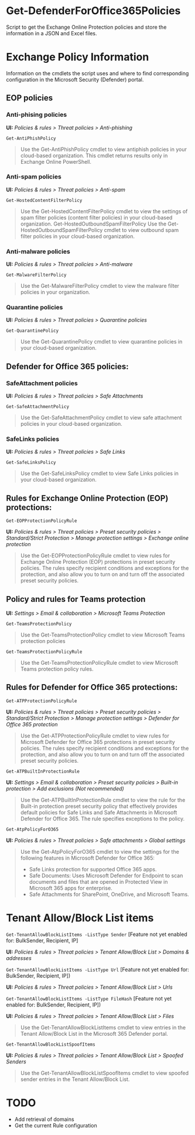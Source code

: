 # Get-DefenderForOffice365Policies

Script to get the Exchange Online Protection policies and store the information in a JSON and Excel files.

# Exchange Policy Information
Information on the cmdlets the script uses and where to find corresponding configuration  in the Microsoft Security (Defender) portal.

## EOP policies
### Anti-phising policies
**UI:** _Policies & rules > Threat policies > Anti-phishing_

`Get-AntiPhishPolicy`

> Use the Get-AntiPhishPolicy cmdlet to view antiphish policies in your cloud-based organization. This cmdlet returns results only in Exchange Online PowerShell.

### Anti-spam policies
**UI:** _Policies & rules > Threat policies > Anti-spam_

`Get-HostedContentFilterPolicy`
> Use the Get-HostedContentFilterPolicy cmdlet to view the settings of spam filter policies (content filter policies) in your cloud-based organization.
Get-HostedOutboundSpamFilterPolicy
> Use the Get-HostedOutboundSpamFilterPolicy cmdlet to view outbound spam filter policies in your cloud-based organization.

### Anti-malware policies
**UI:** _Policies & rules > Threat policies > Anti-malware_

`Get-MalwareFilterPolicy`

> Use the Get-MalwareFilterPolicy cmdlet to view the malware filter policies in your organization.

### Quarantine policies
**UI:** _Policies & rules > Threat policies > Quarantine policies_

`Get-QuarantinePolicy`

> Use the Get-QuarantinePolicy cmdlet to view quarantine policies in your cloud-based organization.

## Defender for Office 365 policies:
### SafeAttachment policies
**UI:** _Policies & rules > Threat policies > Safe Attachments_

`Get-SafeAttachmentPolicy`

> Use the Get-SafeAttachmentPolicy cmdlet to view safe attachment policies in your cloud-based organization.

### SafeLinks policies
**UI:** _Policies & rules > Threat policies > Safe Links_

`Get-SafeLinksPolicy`

> Use the Get-SafeLinksPolicy cmdlet to view Safe Links policies in your cloud-based organization.

## Rules for Exchange Online Protection (EOP) protections: 

`Get-EOPProtectionPolicyRule`

**UI:** _Policies & rules > Threat policies > Preset security policies > Standard/Strict Protection > Manage protection settings > Exchange online protection_
> Use the Get-EOPProtectionPolicyRule cmdlet to view rules for Exchange Online Protection (EOP) protections in preset security policies. The rules specify recipient conditions and exceptions for the protection, and also allow you to turn on and turn off the associated preset security policies.

## Policy and rules for Teams protection
**UI:** _Settings > Email & collaboration > Microsoft Teams Protection_

`Get-TeamsProtectionPolicy`

> Use the Get-TeamsProtectionPolicy cmdlet to view Microsoft Teams protection policies

`Get-TeamsProtectionPolicyRule`

> Use the Get-TeamsProtectionPolicyRule cmdlet to view Microsoft Teams protection policy rules.

## Rules for Defender for Office 365 protections:

`Get-ATPProtectionPolicyRule`

**UI:** _Policies & rules > Threat policies > Preset security policies > Standard/Strict Protection > Manage protection settings > Defender for Office 365 protection_
> Use the Get-ATPProtectionPolicyRule cmdlet to view rules for Microsoft Defender for Office 365 protections in preset security policies. The rules specify recipient conditions and exceptions for the protection, and also allow you to turn on and turn off the associated preset security policies.

`Get-ATPBuiltInProtectionRule`

**UI:** _Settings > Email & collaboration > Preset security policies > Built-in protection > Add exclusions (Not recommended)_
> Use the Get-ATPBuiltInProtectionRule cmdlet to view the rule for the Built-in protection preset security policy that effectively provides default policies for Safe Links and Safe Attachments in Microsoft Defender for Office 365. The rule specifies exceptions to the policy.

`Get-AtpPolicyForO365`

**UI:** _Policies & rules > Threat policies > Safe attachments > Global settings_
> Use the Get-AtpPolicyForO365 cmdlet to view the settings for the following features in Microsoft Defender for Office 365:
> - Safe Links protection for supported Office 365 apps.
> -  Safe Documents: Uses Microsoft Defender for Endpoint to scan documents and files that are opened in Protected View in Microsoft 365 apps for enterprise.
> -  Safe Attachments for SharePoint, OneDrive, and Microsoft Teams.

# Tenant Allow/Block List items
`Get-TenantAllowBlockListItems -ListType Sender` [Feature not yet enabled for: BulkSender, Recipient, IP]

**UI:** _Policies & rules > Threat policies > Tenant Allow/Block List > Domains & addresses_

`Get-TenantAllowBlockListItems -ListType Url` [Feature not yet enabled for: BulkSender, Recipient, IP])

**UI:** _Policies & rules > Threat policies > Tenant Allow/Block List > Urls_

`Get-TenantAllowBlockListItems -ListType FileHash` [Feature not yet enabled for: BulkSender, Recipient, IP])

**UI:** _Policies & rules > Threat policies > Tenant Allow/Block List > Files_

> Use the Get-TenantAllowBlockListItems cmdlet to view entries in the Tenant Allow/Block List in the Microsoft 365 Defender portal.

`Get-TenantAllowBlockListSpoofItems`

**UI:** _Policies & rules > Threat policies > Tenant Allow/Block List > Spoofed Senders_

> Use the Get-TenantAllowBlockListSpoofItems cmdlet to view spoofed sender entries in the Tenant Allow/Block List.

# TODO
- Add retrieval of domains
- Get the current Rule configuration
